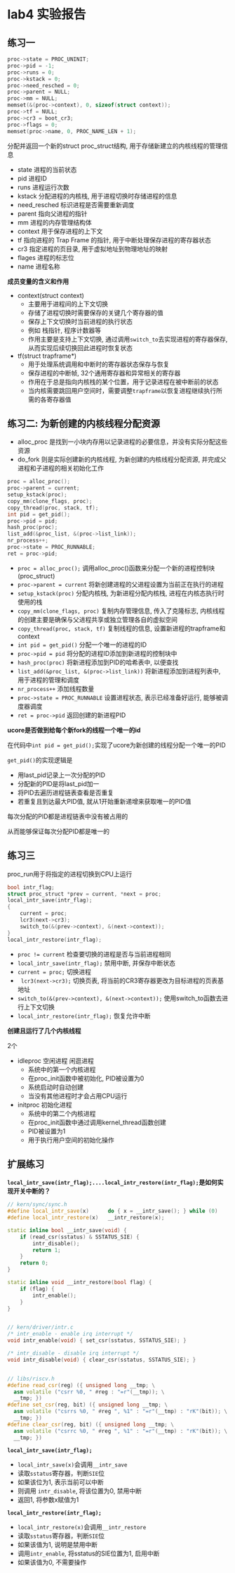 # lab4 实验报告

## 练习一

```c++
proc->state = PROC_UNINIT;
proc->pid = -1;
proc->runs = 0;
proc->kstack = 0;
proc->need_resched = 0;
proc->parent = NULL;
proc->mm = NULL;
memset(&(proc->context), 0, sizeof(struct context));
proc->tf = NULL;
proc->cr3 = boot_cr3;
proc->flags = 0;
memset(proc->name, 0, PROC_NAME_LEN + 1);
```

分配并返回一个新的struct proc_struct结构, 用于存储新建立的内核线程的管理信息

- state  进程的当前状态
- pid  进程ID
- runs  进程运行次数
- kstack  分配进程的内核栈, 用于进程切换时存储进程的信息
- need_resched  标识进程是否需要重新调度
- parent  指向父进程的指针
- mm  进程的内存管理结构体
- context  用于保存进程的上下文
- tf  指向进程的 Trap Frame 的指针, 用于中断处理保存进程的寄存器状态
- cr3  指定进程的页目录, 用于虚拟地址到物理地址的映射
- flages  进程的标志位
- name  进程名称



**成员变量的含义和作用**

- context(struct context)
  - 主要用于进程间的上下文切换
  - 存储了进程切换时需要保存的关键几个寄存器的值
  - 保存上下文切换时当前进程的执行状态
  - 例如 栈指针, 程序计数器等
  - 作用主要是支持上下文切换, 通过调用`switch_to`去实现进程的寄存器保存, 从而实现后续切换回此进程时恢复状态
- tf(struct trapframe*)
  - 用于处理系统调用和中断时的寄存器状态保存与恢复
  - 保存进程的中断帧, 32个通用寄存器和异常相关的寄存器
  - 作用在于总是指向内核栈的某个位置，用于记录进程在被中断前的状态
  - 当内核需要跳回用户空间时，需要调整`trapframe`以恢复进程继续执行所需的各寄存器值



## 练习二: 为新创建的内核线程分配资源

- alloc_proc 是找到一小块内存用以记录进程的必要信息，并没有实际分配这些资源
- do_fork 则是实际创建新的内核线程, 为新创建的内核线程分配资源, 并完成父进程和子进程的相关初始化工作

```c++
proc = alloc_proc();
proc->parent = current;
setup_kstack(proc);
copy_mm(clone_flags, proc);
copy_thread(proc, stack, tf);
int pid = get_pid();
proc->pid = pid;
hash_proc(proc);
list_add(&proc_list, &(proc->list_link));
nr_process++;
proc->state = PROC_RUNNABLE;
ret = proc->pid;
```

- `proc = alloc_proc();`  调用alloc_proc()函数来分配一个新的进程控制块(proc_struct)
- `proc->parent = current`  将新创建进程的父进程设置为当前正在执行的进程
- `setup_kstack(proc)`  分配内核栈, 为新进程分配内核栈, 进程在内核态执行时使用的栈
- `copy_mm(clone_flags, proc)`  复制内存管理信息, 传入了克隆标志, 内核线程的创建主要是确保与父进程共享或独立管理各自的虚拟空间
- `copy_thread(proc, stack, tf)`  复制线程的信息, 设置新进程的trapframe和context
- `int pid = get_pid()`  分配一个唯一的进程的ID
- `proc->pid = pid`  将分配的进程ID添加到新进程的控制块中
- `hash_proc(proc)`  将新进程添加到PID的哈希表中, 以便查找
- `list_add(&proc_list, &(proc->list_link))`  将新进程添加到进程列表中, 用于进程的管理和调度
- `nr_process++`  添加线程数量
- `proc->state = PROC_RUNNABLE`  设置进程状态, 表示已经准备好运行, 能够被调度器调度
- `ret = proc->pid`  返回创建的新进程PID



**ucore是否做到给每个新fork的线程一个唯一的id**

在代码中`int pid = get_pid();`实现了ucore为新创建的线程分配一个唯一的PID

`get_pid()`的实现逻辑是

- 用last_pid记录上一次分配的PID
- 分配新的PID是将last_pid加一
- 将PID去遍历进程链表查看是否重复
- 若重复且到达最大PID值, 就从1开始重新递增来获取唯一的PID值

每次分配的PID都是进程链表中没有被占用的

从而能够保证每次分配PID都是唯一的



## 练习三

proc_run用于将指定的进程切换到CPU上运行

```c++
bool intr_flag;
struct proc_struct *prev = current, *next = proc;
local_intr_save(intr_flag);
{
    current = proc;
    lcr3(next->cr3);
    switch_to(&(prev->context), &(next->context));
}
local_intr_restore(intr_flag);
```

- `proc != current`  检查要切换的进程是否与当前进程相同
- `local_intr_save(intr_flag);`  禁用中断, 并保存中断状态
- `current = proc;` 切换进程
- ` lcr3(next->cr3);`  切换页表, 将当前的CR3寄存器更改为目标进程的页表基地址
- `switch_to(&(prev->context), &(next->context));`  使用switch_to函数去进行上下文切换
- `local_intr_restore(intr_flag);`  恢复允许中断



**创建且运行了几个内核线程**

2个

- idleproc 空闲进程 闲逛进程
  - 系统中的第一个内核进程
  - 在proc_init函数中被初始化, PID被设置为0
  - 系统启动时自动创建
  - 当没有其他进程时才会占用CPU运行
- initproc 初始化进程
  - 系统中的第二个内核进程
  - 在proc_init函数中通过调用kernel_thread函数创建
  - PID被设置为1
  - 用于执行用户空间的初始化操作



## 扩展练习

**`local_intr_save(intr_flag);....local_intr_restore(intr_flag);`是如何实现开关中断的？**

```c++
// kern/sync/sync.h
#define local_intr_save(x)      do { x = __intr_save(); } while (0)
#define local_intr_restore(x)   __intr_restore(x);

static inline bool __intr_save(void) {
    if (read_csr(sstatus) & SSTATUS_SIE) {
        intr_disable();
        return 1;
    }
    return 0;
}

static inline void __intr_restore(bool flag) {
    if (flag) {
        intr_enable();
    }
}


// kern/driver/intr.c
/* intr_enable - enable irq interrupt */
void intr_enable(void) { set_csr(sstatus, SSTATUS_SIE); }

/* intr_disable - disable irq interrupt */
void intr_disable(void) { clear_csr(sstatus, SSTATUS_SIE); }


// libs/riscv.h
#define read_csr(reg) ({ unsigned long __tmp; \
  asm volatile ("csrr %0, " #reg : "=r"(__tmp)); \
  __tmp; })
#define set_csr(reg, bit) ({ unsigned long __tmp; \
  asm volatile ("csrrs %0, " #reg ", %1" : "=r"(__tmp) : "rK"(bit)); \
  __tmp; })
#define clear_csr(reg, bit) ({ unsigned long __tmp; \
  asm volatile ("csrrc %0, " #reg ", %1" : "=r"(__tmp) : "rK"(bit)); \
  __tmp; })

```

**`local_intr_save(intr_flag);`**

- `local_intr_save(x)`会调用`__intr_save`
- 读取`sstatus`寄存器，判断`SIE`位
- 如果该位为1, 表示当前可以中断
- 则调用 `intr_disable`, 将该位置为0, 禁用中断
- 返回1, 将参数x赋值为1

**`local_intr_restore(intr_flag);`**

- `local_intr_restore(x)`会调用`__intr_restore`
- 读取`sstatus`寄存器，判断`SIE`位
- 如果该值为1, 说明是禁用中断
- 调用`intr_enable`, 将sstatus的SIE位置为1, 启用中断
- 如果该值为0, 不需要操作